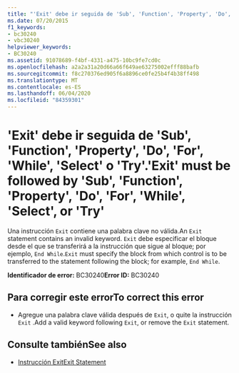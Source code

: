 ```yaml
---
title: "'Exit' debe ir seguida de 'Sub', 'Function', 'Property', 'Do', 'For', 'While', 'Select' o 'Try'."
ms.date: 07/20/2015
f1_keywords:
- bc30240
- vbc30240
helpviewer_keywords:
- BC30240
ms.assetid: 91078689-f4bf-4331-a475-10bc9fe7cd0c
ms.openlocfilehash: a2a2a31a20d66a66f649ae63275002efff88bafb
ms.sourcegitcommit: f8c270376ed905f6a8896ce0fe25b4f4b38ff498
ms.translationtype: MT
ms.contentlocale: es-ES
ms.lasthandoff: 06/04/2020
ms.locfileid: "84359301"
---
```

# <a name="exit-must-be-followed-by-sub-function-property-do-for-while-select-or-try"></a><span data-ttu-id="7ea8b-102">'Exit' debe ir seguida de 'Sub', 'Function', 'Property', 'Do', 'For', 'While', 'Select' o 'Try'.</span><span class="sxs-lookup"><span data-stu-id="7ea8b-102">'Exit' must be followed by 'Sub', 'Function', 'Property', 'Do', 'For', 'While', 'Select', or 'Try'</span></span>
<span data-ttu-id="7ea8b-103">Una instrucción `Exit` contiene una palabra clave no válida.</span><span class="sxs-lookup"><span data-stu-id="7ea8b-103">An `Exit` statement contains an invalid keyword.</span></span> <span data-ttu-id="7ea8b-104">`Exit` debe especificar el bloque desde el que se transferirá a la instrucción que sigue al bloque; por ejemplo, `End While`.</span><span class="sxs-lookup"><span data-stu-id="7ea8b-104">`Exit` must specify the block from which control is to be transferred to the statement following the block; for example, `End While`.</span></span>  
  
 <span data-ttu-id="7ea8b-105">**Identificador de error:** BC30240</span><span class="sxs-lookup"><span data-stu-id="7ea8b-105">**Error ID:** BC30240</span></span>  
  
## <a name="to-correct-this-error"></a><span data-ttu-id="7ea8b-106">Para corregir este error</span><span class="sxs-lookup"><span data-stu-id="7ea8b-106">To correct this error</span></span>  
  
- <span data-ttu-id="7ea8b-107">Agregue una palabra clave válida después de `Exit`, o quite la instrucción `Exit` .</span><span class="sxs-lookup"><span data-stu-id="7ea8b-107">Add a valid keyword following `Exit`, or remove the `Exit` statement.</span></span>  
  
## <a name="see-also"></a><span data-ttu-id="7ea8b-108">Consulte también</span><span class="sxs-lookup"><span data-stu-id="7ea8b-108">See also</span></span>

- [<span data-ttu-id="7ea8b-109">Instrucción Exit</span><span class="sxs-lookup"><span data-stu-id="7ea8b-109">Exit Statement</span></span>](../language-reference/statements/exit-statement.md)
